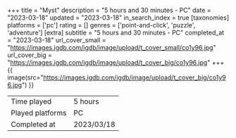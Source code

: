 +++
title = "Myst"
description = "5 hours and 30 minutes - PC"
date = "2023-03-18"
updated = "2023-03-18"
in_search_index = true
[taxonomies]
platforms = ['pc']
rating = []
genres = ['point-and-click', 'puzzle', 'adventure']
[extra]
subtitle = "5 hours and 30 minutes - PC"
completed_at = "2023-03-18"
url_cover_small = "https://images.igdb.com/igdb/image/upload/t_cover_small/co1y96.jpg"
url_cover_big = "https://images.igdb.com/igdb/image/upload/t_cover_big/co1y96.jpg"
+++
{{ image(src="https://images.igdb.com/igdb/image/upload/t_cover_big/co1y96.jpg") }}

|              |            |
| ------------ | ---------- |
| Time played  | 5 hours |
| Played platforms    | PC |
| Completed at | 2023/03/18 |


